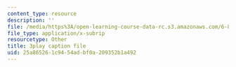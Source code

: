 ```yaml
---
content_type: resource
description: ''
file: /media/https%3A/open-learning-course-data-rc.s3.amazonaws.com/6-849-geometric-folding-algorithms-linkages-origami-polyhedra-fall-2012/25a865261c9454adbf0a209352b1a492_tzXIDPNb93Y.vtt
file_type: application/x-subrip
resourcetype: Other
title: 3play caption file
uid: 25a86526-1c94-54ad-bf0a-209352b1a492
---
```

